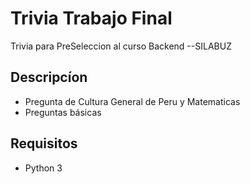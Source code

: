 # Trivia Trabajo Final

Trivia para PreSeleccion al curso Backend --SILABUZ

## Descripcíon

- Pregunta de Cultura General de Peru y Matematicas
- Preguntas básicas

## Requisitos
- Python 3
